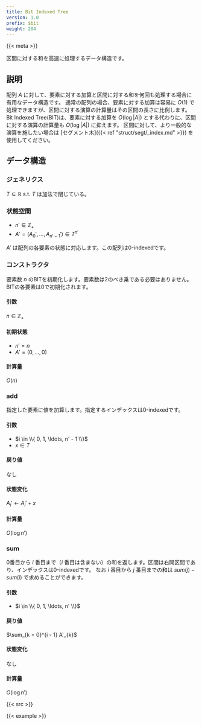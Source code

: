 ```yaml
---
title: Bit Indexed Tree
version: 1.0
prefix: $bit
weight: 204
---
```


{{< meta >}}

区間に対する和を高速に処理するデータ構造です。

## 説明
配列 $A$ に対して、要素に対する加算と区間に対する和を何回も処理する場合に有用なデータ構造です。
通常の配列の場合、要素に対する加算は容易に $O(1)$ で処理できますが、区間に対する演算の計算量はその区間の長さに比例します。
Bit Indexed Tree(BIT)は、要素に対する加算を $O(\log |A|)$ とする代わりに、区間に対する演算の計算量も $O(\log |A|)$ に抑えます。
区間に対して、より一般的な演算を施したい場合は [セグメント木]({{< ref "struct/segt/_index.md" >}}) を使用してください。

## データ構造

### ジェネリクス
$T \subseteq \mathbb{R}$ s.t. $T$ は加法で閉じている。

### 状態空間
- $n' \in \mathbb{Z}_{+}$
- $A' = (A_{0}', \ldots, A_{n' - 1}') \in T^{n'}$

$A'$ は配列の各要素の状態に対応します。この配列は0-indexedです。

### コンストラクタ
要素数 $n$ のBITを初期化します。要素数は2のべき乗である必要はありません。
BITの各要素は0で初期化されます。

#### 引数
$n \in \mathbb{Z}_{+}$

#### 初期状態
- $n' = n$
- $A' = (0, \ldots, 0)$

#### 計算量
$O(n)$

### add
指定した要素に値を加算します。指定するインデックスは0-indexedです。

#### 引数
- $i \in \\{ 0, 1, \ldots, n' - 1 \\}$
- $x \in T$

#### 戻り値
なし

#### 状態変化
$A_{i}' \leftarrow A_{i}' + x$

#### 計算量
$O(\log{n'})$

### sum
0番目から $i$ 番目まで（$i$ 番目は含まない）の和を返します。区間は右開区間であり、インデックスは0-indexedです。
なお $i$ 番目から $j$ 番目までの和は $sum(j) - sum(i)$ で求めることができます。

#### 引数
- $i \in \\{ 0, 1, \ldots, n' \\}$

#### 戻り値
$\sum_{k = 0}^{i - 1} A'_{k}$

#### 状態変化
なし

#### 計算量
$O(\log{n'})$

{{< src >}}

{{< example >}}
